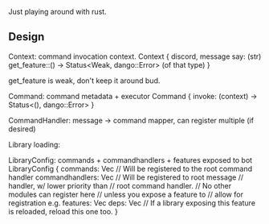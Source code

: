 Just playing around with rust.

## Design
Context: command invocation context.
Context {
	discord,
	message
	say: (str)
	get_feature::<Type>() -> Status<Weak<Type>, dango::Error> (of that type)
}

get_feature is weak, don't keep it around bud.

Command: command metadata + executor
Command {
	invoke: (context) -> Status<(), dango::Error>
}

CommandHandler: message -> command mapper, can register multiple (if desired)


Library loading:

LibraryConfig: commands + commandhandlers + features exposed to bot
LibraryConfig {
	commands: Vec<Command>  // Will be registered to the root command handler
	commandhandlers: Vec<CommandHandler>  // Will be registered to root message
										  // handler, w/ lower priority than
										  // root command handler. 
										  // No other modules can register here
										  // unless you expose a feature to
										  // allow for registration e.g.
	features: Vec<Feature>
	deps: Vec<Feature>  // If a library exposing this feature is reloaded, reload this one too.
}

